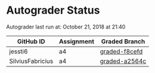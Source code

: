 # Autograder Status
Autograder last run at: October 21, 2018 at 21:40

| GitHub ID | Assignment | Graded Branch |
|-----------|------------|---------------|
| jessti6 | a4 | [graded-f8cefd](https://github.com/Fall2018COMP401-001/a4-jessti6/tree/graded-f8cefd) | 
| SilviusFabricius | a4 | [graded-a2564c](https://github.com/Fall2018COMP401-001/a4-SilviusFabricius/tree/graded-a2564c) | 

